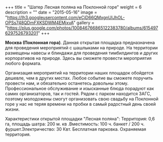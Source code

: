 +++
title = "Шатер Лесная поляна на Поклонной горе"
weight = 6
description = ""
date = "2015-05-16"
image = "https://lh3.googleusercontent.com/eCjD66QMxgnUlJhOL-OPSs748QDmFXKSDWM4EMjxvA"
gallery = "https://plus.google.com/photos/100846766865122383780/albums/6154976297526793201"
+++


**Москва (Поклонная гора)**. Данная открытая площадка предназначена для проведения мероприятий с шашлыками на природе. На территории размещены навесы и блиндажи для проведения тимбилдингов и других корпоративов на природе. Здесь вы сможете провести мероприятия любого формата.
<!--more-->

Организация мероприятий на территории наших площадок обойдется дешевле, чем в других местах. Любое событие вы сможете поручить провести нам, и обязательно останетесь довольны этому. Профессиональное обслуживание и изысканные блюда порадуют как самих организаторов, так и гостей. Рядом с парком находится ЗАГС, поэтому молодожены смогут организовать свою свадьбу на Поклонной горе у нас не теряя времени на пробки в самый радостный день своей жизни.

Характеристики открытой площадки "Лесная поляна": Территория: 0,6 га, площадь шатра: 200 м. кв .Вместимость: 100 ч. банкет / 200 ч. фуршет.Электричество: 30 Квт. Бесплатная парковка. Охраняемая территория.
